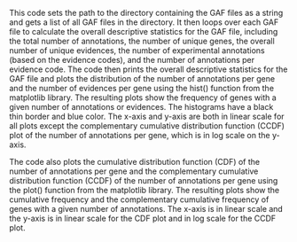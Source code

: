 This code sets the path to the directory containing the GAF files as a string and gets a list of all GAF files in the directory. It then loops over each GAF file to calculate the overall descriptive statistics for the GAF file, including the total number of annotations, the number of unique genes, the overall number of unique evidences, the number of experimental annotations (based on the evidence codes), and the number of annotations per evidence code. The code then prints the overall descriptive statistics for the GAF file and plots the distribution of the number of annotations per gene and the number of evidences per gene using the hist() function from the matplotlib library. The resulting plots show the frequency of genes with a given number of annotations or evidences. The histograms have a black thin border and blue color. The x-axis and y-axis are both in linear scale for all plots except the complementary cumulative distribution function (CCDF) plot of the number of annotations per gene, which is in log scale on the y-axis.

The code also plots the cumulative distribution function (CDF) of the number of annotations per gene and the complementary cumulative distribution function (CCDF) of the number of annotations per gene using the plot() function from the matplotlib library. The resulting plots show the cumulative frequency and the complementary cumulative frequency of genes with a given number of annotations. The x-axis is in linear scale and the y-axis is in linear scale for the CDF plot and in log scale for the CCDF plot.